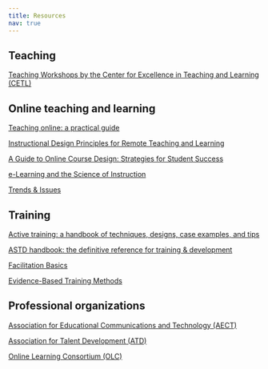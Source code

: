 ```yaml
---
title: Resources
nav: true
---
```


## Teaching
<i class="fa fa-link"></i><a href="https://www.webpages.uidaho.edu/cetl/workshops/" target="_blank">Teaching Workshops by the Center for Excellence in Teaching and Learning (CETL)</a>

## Online teaching and learning 
<i class="fa fa-book"></i><a href="https://alliance-primo.hosted.exlibrisgroup.com/permalink/f/m1uotc/CP51292762730001451" target="_blank">Teaching online: a practical guide</a>

<i class="fa fa-link"></i><a href="https://www.fi.ncsu.edu/resources/instructional-design-principles-for-remote-teaching-and-learning/" target="_blank">Instructional Design Principles for Remote Teaching and Learning</a>

<i class="fa fa-book"></i><a href="https://alliance-primo.hosted.exlibrisgroup.com/permalink/f/m1uotc/CP51248643820001451" target="_blank">A Guide to Online Course Design: Strategies for Student Success</a>

<i class="fa fa-book"></i><a href="https://alliance-primo.hosted.exlibrisgroup.com/permalink/f/m1uotc/CP71248634710001451" target="_blank">e-Learning and the Science of Instruction</a>

<i class="fa fa-podcast"></i><a href="https://trendsandissues.com/" target="_blank">Trends & Issues</a>

## Training
<i class="fa fa-book"></i><a href="https://alliance-primo.hosted.exlibrisgroup.com/permalink/f/m1uotc/CP51248529910001451" target="_blank">Active training: a handbook of techniques, designs, case examples, and tips</a>

<i class="fa fa-book"></i><a href="https://alliance-primo.hosted.exlibrisgroup.com/permalink/f/1bsq4kj/TN_cdi_safari_books_9781607285618" target="_blank">ASTD handbook: the definitive reference for training & development</a>

<i class="fa fa-book"></i><a href="https://alliance-primo.hosted.exlibrisgroup.com/permalink/f/m1uotc/CP71317290090001451" target="_blank">Facilitation Basics</a>

<i class="fa fa-book"></i><a href="https://alliance-primo.hosted.exlibrisgroup.com/permalink/f/1bsq4kj/TN_cdi_safari_books_9781949036589" target="_blank">Evidence-Based Training Methods</a>

## Professional organizations 
<i class="fa fa-link"></i><a href="http://www.aect.org/" target="_blank">Association for Educational Communications and Technology (AECT)</a>

<i class="fa fa-link"></i><a href="https://www.td.org/" target="_blank">Association for Talent Development (ATD)</a>

<i class="fa fa-link"></i><a href="http://onlinelearningconsortium.org/" target="_blank">Online Learning Consortium (OLC)</a>

